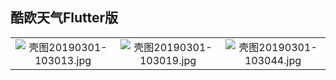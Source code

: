 ## 酷欧天气Flutter版


||||
|:--:|:--:|:--:|
|![壳图20190301-103013.jpg](https://upload-images.jianshu.io/upload_images/9140378-443491cf7ecdbc66.jpg?imageMogr2/auto-orient/strip%7CimageView2/2/w/240)|![壳图20190301-103019.jpg](https://upload-images.jianshu.io/upload_images/9140378-f06a02bf79ac3394.jpg?imageMogr2/auto-orient/strip%7CimageView2/2/w/240)|![壳图20190301-103044.jpg](https://upload-images.jianshu.io/upload_images/9140378-3302933937d16e77.jpg?imageMogr2/auto-orient/strip%7CimageView2/2/w/240)|